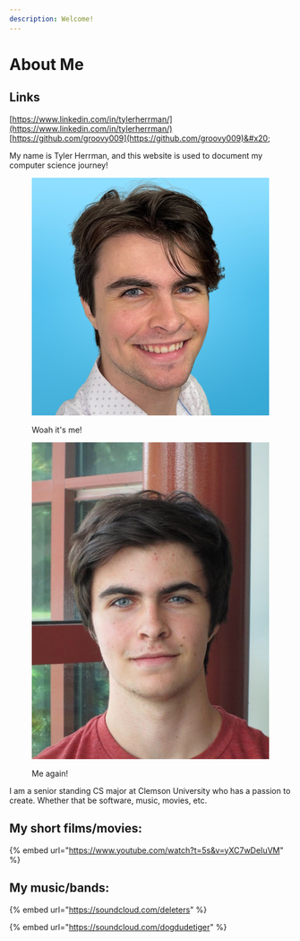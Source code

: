 ```yaml
---
description: Welcome!
---
```


# About Me

## Links

[https://www.linkedin.com/in/tylerherrman/](https://www.linkedin.com/in/tylerherrman/) [https://github.com/groovy009](https://github.com/groovy009)&#x20;

My name is Tyler Herrman, and this website is used to document my computer science journey!&#x20;

<div>

<figure><img src=".gitbook/assets/IMG_3162 (2).PNG" alt=""><figcaption><p>Woah it's me!</p></figcaption></figure>

 

<figure><img src=".gitbook/assets/IMG_1609.jpg" alt=""><figcaption><p>Me again!</p></figcaption></figure>

</div>

I am a senior standing CS major at Clemson University who has a passion to create. Whether that be software, music, movies, etc.

## My short films/movies:

{% embed url="https://www.youtube.com/watch?t=5s&v=yXC7wDeIuVM" %}

## My music/bands:

{% embed url="https://soundcloud.com/deleters" %}

{% embed url="https://soundcloud.com/dogdudetiger" %}
